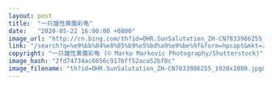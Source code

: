 ```yaml
---
layout: post
title:  "一只雄性黄腹彩龟"
date:   "2020-05-22 16:00:00 +0800"
image_url: "http://cn.bing.com/th?id=OHR.SunSalutation_ZH-CN7833986255_1920x1080.jpg&rf=LaDigue_1920x1080.jpg&pid=hp"
link: "/search?q=%e9%bb%84%e8%85%b9%e5%bd%a9%e9%be%9f&form=hpcapt&mkt=zh-cn"
copyright: "一只雄性黄腹彩龟 (© Marko Markovic Photography/Shutterstock)"
image_hash: "2fd74734ac6656c9176ff52aca52bf0c"
image_filename: "th?id=OHR.SunSalutation_ZH-CN7833986255_1920x1080.jpg&rf=LaDigue_1920x1080.jpg&pid=hp"
---
```

